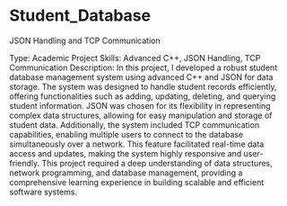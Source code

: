 # Student_Database
JSON Handling and TCP Communication

Type: Academic Project
Skills: Advanced C++, JSON Handling, TCP Communication
Description: In this project, I developed a robust student database management system using advanced C++ and JSON for data storage. 
The system was designed to handle student records efficiently, offering functionalities such as adding, updating, deleting, and querying student information. 
JSON was chosen for its flexibility in representing complex data structures, allowing for easy manipulation and storage of student data.
Additionally, the system included TCP communication capabilities, enabling multiple users to connect to the database simultaneously over a network.
This feature facilitated real-time data access and updates, making the system highly responsive and user-friendly. 
This project required a deep understanding of data structures, network programming, and database management, providing a comprehensive learning experience in building scalable and efficient software systems.
